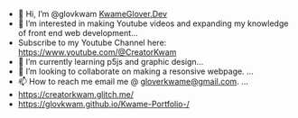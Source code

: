 - 👋 Hi, I’m @glovkwam [KwameGlover.Dev](https://kwameglover.dev/) 
- 👀 I’m interested in making Youtube videos and expanding my knowledge of front end web development...
- Subscribe to my Youtube Channel here: https://www.youtube.com/@CreatorKwam
- 🌱 I’m currently learning p5js and graphic design...
- 💞️ I’m looking to collaborate on making a resonsive webpage. ...
- 📫 How to reach me email me @ gloverkwame@gmail.com. ...
- https://creatorkwam.glitch.me/
- https://glovkwam.github.io/Kwame-Portfolio-/

<!---
glovkwam/glovkwam is a ✨ special ✨ repository because its `README.md` (this file) appears on your GitHub profile.
You can click the Preview link to take a look at your changes.
--->
